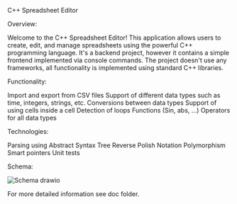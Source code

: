 C++ Spreadsheet Editor

Overview:

Welcome to the C++ Spreadsheet Editor! This application allows users to create, edit, and manage spreadsheets using the powerful C++ programming language.
It's a backend project, however it contains a simple frontend implemented via console commands. The project doesn't use any frameworks, all functionality is
implemented using standard C++ libraries. 

Functionality:

Import and export from CSV files
Support of different data types such as time, integers, strings, etc.
Conversions between data types
Support of using cells inside a cell
Detection of loops
Functions (Sin, abs, ...)
Operators for all data types

Technologies:

Parsing using Abstract Syntax Tree
Reverse Polish Notation
Polymorphism
Smart pointers
Unit tests


Schema:

![Schema drawio](https://github.com/Vivrish/Spreadsheet-editor/assets/64595636/e26c2bf1-f368-4eef-bf35-1c8460eba3af)




For more detailed information see doc folder.



